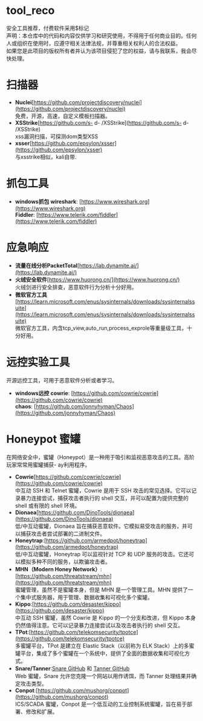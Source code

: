 # tool_reco
安全工具推荐，付费软件采用$标记  
声明：本仓库中的代码和内容仅供学习和研究使用，不得用于任何商业目的。任何人或组织在使用时，应遵守相关法律法规，并尊重相关权利人的合法权益。  
如果您是此项目的版权所有者并认为该项目侵犯了您的权益，请与我联系，我会尽快处理。  

# 扫描器
-  **Nuclei**[https://github.com/projectdiscovery/nuclei](https://github.com/projectdiscovery/nuclei)  
  免费，开源，高速，自定义模板扫描器。  
- **XSStrike**[https://github.com/s-  d-  /XSStrike](https://github.com/s-  d-  /XSStrike)  
  xss漏洞扫描，可探测dom类型XSS  
-  **xsser**[https://github.com/epsylon/xsser](https://github.com/epsylon/xsser)  
  与xsstrike相似，kali自带.  

# 抓包工具
-  **windows抓包**
  **wireshark**: [https://www.wireshark.org](https://www.wireshark.org)  
  **Fiddler**: [https://www.telerik.com/fiddler](https://www.telerik.com/fiddler)  

# 应急响应
-  **流量在线分析PacketTotal**[https://lab.dynamite.ai/](https://lab.dynamite.ai/)  
-  **火绒安全软件**[https://www.huorong.cn/](https://www.huorong.cn/)  
  火绒剑进行安全排查，恶意软件行为分析十分好用。
-  **微软官方工具**[https://learn.microsoft.com/enus/sysinternals/downloads/sysinternalssuite](https://learn.microsoft.com/enus/sysinternals/downloads/sysinternalssuite)  
  微软官方工具，内含tcp_view,auto_run,process_exprole等重量级工具，十分好用。
  
# 远控实验工具
  开源远控工具，可用于恶意软件分析或者学习。
-  **windows远控**
  **cowrie**: [https://github.com/cowrie/cowrie](https://github.com/cowrie/cowrie)  
  **chaos**: [https://github.com/jonnyhyman/Chaos](https://github.com/jonnyhyman/Chaos)  


# Honeypot 蜜罐
在网络安全中，蜜罐（Honeypot）是一种用于吸引和监视恶意攻击的工具。高阶玩家常常用蜜罐捕获-  ay利用程序。
-  **Cowrie**[https://github.com/cowrie/cowrie](https://github.com/cowrie/cowrie)  
  中互动 SSH 和 Telnet 蜜罐，Cowrie 是用于 SSH 攻击的常见选择。它可以记录暴力连接尝试，捕获攻击者执行的 shell 交互，并可以配置为提供完整的 shell 或有限的 shell 环境。
-  **Dionaea**[https://github.com/DinoTools/dionaea](https://github.com/DinoTools/dionaea)  
  低/中互动蜜罐，Dionaea 旨在捕获恶意软件。它模拟易受攻击的服务，并可以捕获攻击者尝试部署的二进制文件。
-  **Honeytrap**:[https://github.com/armedpot/honeytrap](https://github.com/armedpot/honeytrap)  
  低/中互动蜜罐，Honeytrap 可以监视针对 TCP 和 UDP 服务的攻击。它还可以模拟多种不同的服务，以欺骗攻击者。
-  **MHN（Modern Honey Network）**:[https://github.com/threatstream/mhn](https://github.com/threatstream/mhn)  
  蜜罐管理，虽然不是蜜罐本身，但是 MHN 是一个管理工具。MHN 提供了一个集中式服务器，用于管理、数据收集和可视化多个蜜罐。
-  **Kippo**:[https://github.com/desaster/kippo](https://github.com/desaster/kippo)  
  中互动 SSH 蜜罐，虽然 Cowrie 是 Kippo 的一个分支和改进，但 Kippo 本身仍然值得注意。它可以记录暴力连接尝试以及攻击者执行的 shell 交互。
-  **TPot**:[https://github.com/telekomsecurity/tpotce](https://github.com/telekomsecurity/tpotce)  
  多蜜罐平台，TPot 是建立在 Elastic Stack（以前称为 ELK Stack）上的多蜜罐平台，集成了多个蜜罐在一个系统中，提供了全面的数据收集和可视化方式。
-  **Snare/Tanner**:[Snare GitHub](https://github.com/mushorg/snare)  和 [Tanner GitHub](https://github.com/mushorg/tanner)  
  Web 蜜罐，Snare 允许您克隆一个网站以用作诱饵，而 Tanner 处理结果并确定攻击类型。
-  **Conpot**:[https://github.com/mushorg/conpot](https://github.com/mushorg/conpot)  
  ICS/SCADA 蜜罐，Conpot 是一个低互动的工业控制系统蜜罐，旨在易于部署、修改和扩展。
